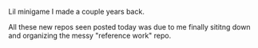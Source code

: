 Lil minigame I made a couple years back.

All these new repos seen posted today was due to me finally sititng down and organizing the messy "reference work" repo.
